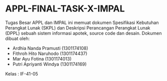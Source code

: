# APPL-FINAL-TASK-X-IMPAL
Tugas Besar APPL dan IMPAL ini memuat dokumen Spesifikasi Kebutuhan Perangkat Lunak (SKPL) dan Deskripsi Perancangan Perangkat Lunak (DPPL) sebuah 
sistem informasi apotek, source code dan desain. Dokumen dibuat oleh: 

- Ardhia Nanda Pramusti (1301174108)
- Fithroh Hito Naruhodo (1301174437)
- Mar Ayu Fotina (1301174013)
- Putri Apriyanti Windya (1301174169)

Kelas : IF-41-05
